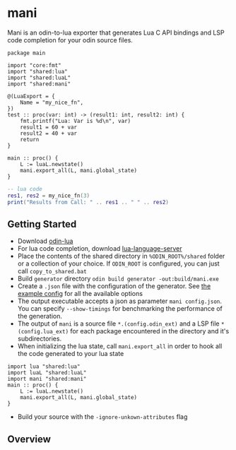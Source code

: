 # mani
Mani is an odin-to-lua exporter that generates Lua C API bindings and LSP code completion for your odin source files. 

```odin 
package main

import "core:fmt"
import "shared:lua"
import "shared:luaL"
import "shared:mani"

@(LuaExport = {
    Name = "my_nice_fn",
})
test :: proc(var: int) -> (result1: int, result2: int) {
    fmt.printf("Lua: Var is %d\n", var)
    result1 = 60 + var
    result2 = 40 + var
    return
}

main :: proc() {
    L := luaL.newstate()
    mani.export_all(L, mani.global_state)
}
```
```lua
-- lua code
res1, res2 = my_nice_fn(3)
print("Results from Call: " .. res1 .. " " .. res2)
```

## Getting Started
- Download [odin-lua](https://github.com/DragosPopse/odin-lua)
- For lua code completion, download [lua-language-server](https://github.com/sumneko/lua-language-server)
- Place the contents of the shared directory in `%ODIN_ROOT%/shared` folder or a collection of your choice. If `ODIN_ROOT` is configured, you can just call `copy_to_shared.bat`
- Build `generator` directory `odin build generator -out:build/mani.exe`
- Create a `.json` file with the configuration of the generator. See [the example config](mani_config.json) for all the available options
- The output executable accepts a json as parameter `mani config.json`. You can specify `--show-timings` for benchmarking the performance of the generation. 
- The output of `mani` is a source file `*.(config.odin_ext)` and a LSP file `*(config.lua_ext)` for each package encountered in the directory and it's subdirectories.
- When initializing the lua state, call `mani.export_all` in order to hook all the code generated to your lua state
```odin
import lua "shared:lua"
import luaL "shared:luaL"
import mani "shared:mani"
main :: proc() {
    L := luaL.newstate()
    mani.export_all(L, mani.global_state)
}
```
- Build your source with the `-ignore-unkown-attributes` flag

## Overview



